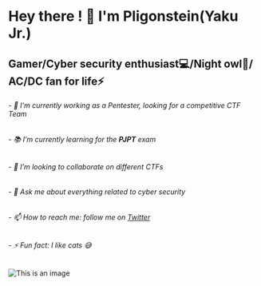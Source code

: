 # Hey there ! :wave: I'm Pligonstein(Yaku Jr.)


## Gamer/Cyber security enthusiast:computer:/Night owl:first_quarter_moon_with_face:/ AC/DC fan for life:zap:


###### - 🔭 I’m currently working as a Pentester, looking for a competitive CTF Team
###### - :books: I’m currently learning for the **PJPT** exam
###### - 👯 I’m looking to collaborate on different CTFs
###### - 💬 Ask me about everything related to cyber security
###### - 📫 How to reach me: follow me on [Twitter](https://twitter.com/yakuhitoJr)
###### - ⚡ Fun fact: I like cats :sweat_smile:

![This is an image](https://user-images.githubusercontent.com/92248768/160658025-c0ea4fbc-0ef7-498f-843d-c7103d181d12.png)
